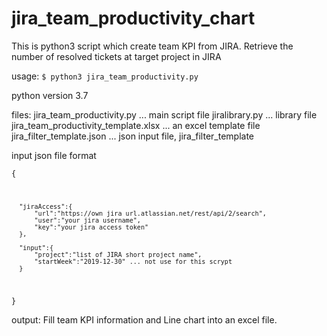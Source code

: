 # jira_team_productivity_chart
This is python3 script which create team KPI from JIRA.
Retrieve the number of resolved tickets at target project in JIRA

usage:
<code>$ python3 jira_team_productivity.py <json file> </code>

python version 3.7

files:
      jira_team_productivity.py  ... main script file
      jiralibrary.py             ... library file
      jira_team_productivity_template.xlsx ... an excel template file
      jira_filter_template.json   ... json input file, jira_filter_template

input json file format

<code>{

      "jiraAccess":{
          "url":"https://own jira url.atlassian.net/rest/api/2/search",
          "user":"your jira username",
          "key":"your jira access token"
      },

      "input":{
          "project":"list of JIRA short project name",
          "startWeek":"2019-12-30" ... not use for this scrypt
      }
}</code>

output:
Fill team KPI information and Line chart into an excel file.
